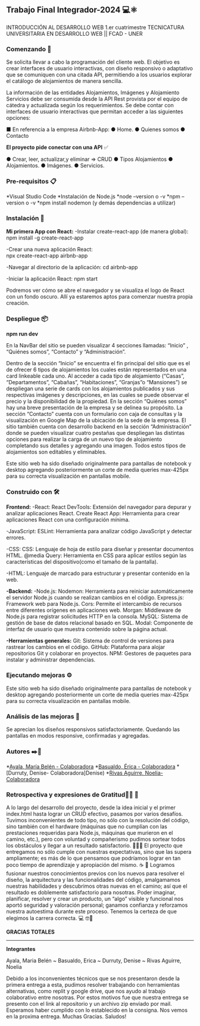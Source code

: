  ## Trabajo Final Integrador-2024 💻⚛️
INTRODUCCIÓN AL DESARROLLO WEB 1.er cuatrimestre 
TECNICATURA UNIVERSITARIA EN DESARROLLO WEB || FCAD - UNER 

### Comenzando 🚀
Se solicita llevar a cabo la programación del cliente web. El objetivo es crear interfaces de usuario interactivas, con diseño responsivo o adaptativo que se comuniquen con una citada API, permitiendo a los usuarios explorar el catálogo de alojamientos de manera sencilla. 

La información de las entidades Alojamientos, Imágenes y Alojamiento Servicios debe ser consumida desde la API Rest provista por el equipo de cátedra y actualizada según los requerimientos.
 Se debe contar con interfaces de usuario interactivas que permitan acceder a las siguientes opciones: 
 
■ En referencia a la empresa Airbnb-App: 
● Home. 
● Quienes somos 
● Contacto 

**El proyecto pide conectar con una API** ✅

● Crear, leer, actualizar,y eliminar => CRUD
● Tipos Alojamientos
● Alojamientos.
● Imágenes.
● Servicios.

### Pre-requisitos 📋
*Visual Studio Code
*Instalación de Node.js
*node –version o -v
*npm –version o -v
*npm install nodemon (y demás dependencias a utilizar)

### Instalación 🔧
**Mi primera App con React:**
-Instalar create-react-app (de manera global):
npm install -g create-react-app

-Crear una nueva aplicación React:	
 	npx create-react-app airbnb-app
  
-Navegar al directorio de la aplicación:
cd airbnb-app

-Iniciar la aplicación React:
npm start

Podremos ver cómo se abre el navegador y se visualiza el logo de React con un fondo oscuro. 
Allí ya estaremos aptos para comenzar nuestra propia creación.

### Despliegue 📦

**npm run dev**

En la NavBar del sitio se pueden visualizar 4 secciones llamadas: “Inicio” , “Quiénes somos”, “Contacto” y “Administración”.

Dentro de la sección “Inicio” se encuentra el fin principal del sitio que es el de ofrecer 6 tipos de alojamientos los cuales están representados en una card linkeable cada uno.
Al acceder a cada tipo de alojamiento (“Casas”, “Departamentos”, “Cabañas”, “Habitaciones”, “Granjas”o “Mansiones”) se despliegan una serie de cards con los alojamientos publicados y sus respectivas imágenes y descripciones, en las cuales se puede observar el precio y la disponibilidad de la propiedad.
En la sección “Quiénes somos” hay una breve presentación de la empresa y se delinea su propósito.
La sección “Contacto” cuenta con un formulario con caja de consultas y la visualización en Google Map de la ubicación de la sede de la empresa.
El sitio también cuenta con desarrollo backend en la sección “Administración” donde se pueden visualizar cuatro pestañas que despliegan las distintas opciones para realizar la carga de un nuevo tipo de alojamiento completando sus detalles y agregando una imagen. Todos estos tipos de alojamientos son editables y eliminables.

Este sitio web ha sido diseñado originalmente para pantallas de notebook y desktop agregando posteriormente un corte de media queries max-425px para su correcta visualización en pantallas mobile.

### Construido con 🛠️
**Frontend:**
-React:
  React DevTools: Extensión del navegador para depurar y analizar aplicaciones React.
  Create React App: Herramienta para crear aplicaciones React con una configuración mínima.

-JavaScript:
   ESLint: Herramienta para analizar código JavaScript y detectar errores.

-CSS:
  CSS: Lenguaje de hoja de estilo para diseñar y presentar documentos HTML.
  @media Query: Herramienta en CSS para aplicar estilos según las características del dispositivo(como el tamaño de la pantalla).

-HTML: Lenguaje de marcado para estructurar y presentar contenido en la web.

**-Backend:**
-Node.js:
  Nodemon: Herramienta para reiniciar automáticamente el servidor Node.js cuando se realizan cambios en el código.
  Express.js: Framework web para Node.js.
  Cors: Permite el intercambio de recursos entre diferentes orígenes en aplicaciones web.
  Morgan: Middleware de Node.js para registrar solicitudes HTTP en la consola.
  MySQL: Sistema de gestión de base de datos relacional basado en SQL.
  Modal: Componente de interfaz de usuario que muestra contenido sobre la página actual.

**-Herramientas generales:**
  Git: Sistema de control de versiones para rastrear los cambios en el código.
  GitHub: Plataforma para alojar repositorios Git y colaborar en proyectos.
  NPM: Gestores de paquetes para instalar y administrar dependencias.


### Ejecutando mejoras ⚙️
  Este sitio web ha sido diseñado originalmente para pantallas de notebook y desktop agregando posteriormente un corte de media queries max-425px para su correcta visualización en pantallas mobile.

### Análisis de las mejoras 📱
  Se aprecian los diseños responsivos satisfactoriamente. Quedando las pantallas en modos responsive,  confirmadas y agregadas.

### Autores ✒️📖
*[Ayala, María Belén - Colaboradora](Belén)
*[Basualdo, Érica - Colaboradora](Erica)
*[Durruty, Denise- Colaboradora]Denise)
*[Rivas Aguirre, Noelia- Colaboradora](Noelia)


### Retrospectiva y expresiones de Gratitud🎁📄 📌
   A lo largo del desarrollo del proyecto, desde la idea inicial y el primer index.html hasta lograr un CRUD efectivo, pasamos por varios desafíos. Tuvimos inconvenientes de todo tipo, no sólo con la resolución del código, sino también con el hardware (máquinas que no cumplían con las prestaciones requeridas para Node.js, máquinas que murieron en el camino, etc.), pero con voluntad y compañerismo pudimos sortear todos los obstáculos y llegar a un resultado satisfactorio. 🙌🏼✨
  El proyecto que entregamos no sólo cumple con nuestras expectativas, sino que las supera ampliamente; es más de lo que pensamos que podríamos lograr en tan poco tiempo de aprendizaje y apropiación del mismo. ☕ 🧉
  Logramos fusionar nuestros conocimientos previos con los nuevos para resolver el diseño, la arquitectura y las funcionalidades del código, amalgamamos nuestras habilidades y descubrimos otras nuevas en el camino; así que el resultado es doblemente satisfactorio para nosotras. Poder imaginar, planificar, resolver y crear un producto, un “algo” visible y funcional nos aportó seguridad y valoración personal; ganamos confianza y reforzamos nuestra autoestima durante este proceso.
  Tenemos la certeza de que elegimos la carrera correcta. 💻 🤓🥰 
  
  **GRACIAS TOTALES**

-----------------------------------------------------------------------------------------------

**Integrantes**

Ayala, Maria Belén  ~  Basualdo, Erica  ~  Durruty, Denise  ~  Rivas Aguirre, Noelia

Debido a los inconvenientes técnicos que se nos presentaron desde la primera entrega a esta, pudimos resolver trabajando con herramientas alternativas, como replit y google drive, que nos ayudo al trabajo colaborativo entre nosotras. 
Por estos motivos fue que nuestra entrega se presento con el link al repositorio y un archivo zip enviado por mail. Esperamos haber cumplido con lo establecido en la consigna. Nos vemos en la proxima entrega.
Muchas Gracias. Saludos!
